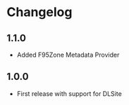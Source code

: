 # Changelog

## 1.1.0

- Added F95Zone Metadata Provider

## 1.0.0

- First release with support for DLSite
